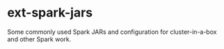 # ext-spark-jars
Some commonly used Spark JARs and configuration for cluster-in-a-box and other Spark work.
